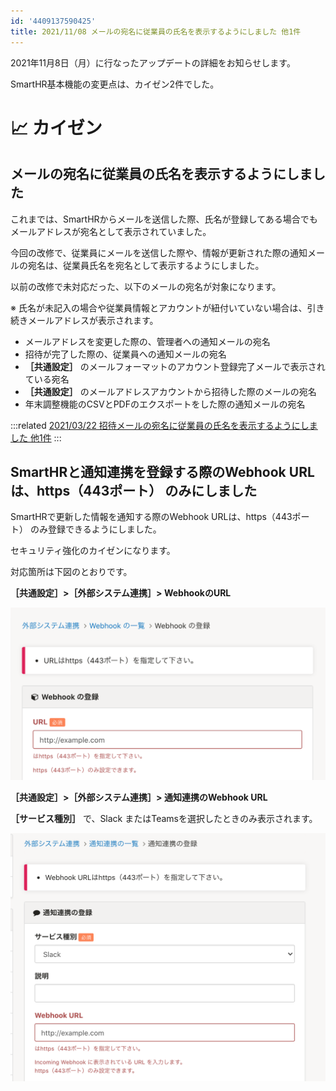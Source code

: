 ```yaml
---
id: '4409137590425'
title: 2021/11/08 メールの宛名に従業員の氏名を表示するようにしました 他1件
---
```

2021年11月8日（月）に行なったアップデートの詳細をお知らせします。

SmartHR基本機能の変更点は、カイゼン2件でした。

# 📈 カイゼン

## メールの宛名に従業員の氏名を表示するようにしました

これまでは、SmartHRからメールを送信した際、氏名が登録してある場合でもメールアドレスが宛名として表示されていました。

今回の改修で、従業員にメールを送信した際や、情報が更新された際の通知メールの宛名は、従業員氏名を宛名として表示するようにしました。

以前の改修で未対応だった、以下のメールの宛名が対象になります。

※ 氏名が未記入の場合や従業員情報とアカウントが紐付いていない場合は、引き続きメールアドレスが表示されます。

- メールアドレスを変更した際の、管理者への通知メールの宛名
- 招待が完了した際の、従業員への通知メールの宛名
-  **［共通設定］** のメールフォーマットのアカウント登録完了メールで表示されている宛名
-  **［共通設定］** のメールアドレスアカウントから招待した際のメールの宛名
- 年末調整機能のCSVとPDFのエクスポートをした際の通知メールの宛名

:::related
[2021/03/22 招待メールの宛名に従業員の氏名を表示するようにしました 他1件](https://knowledge.smarthr.jp/hc/ja/articles/900005308426)
:::

## SmartHRと通知連携を登録する際のWebhook URLは、https（443ポート） のみにしました

SmartHRで更新した情報を通知する際のWebhook URLは、https（443ポート） のみ登録できるようにしました。

セキュリティ強化のカイゼンになります。

対応箇所は下図のとおりです。

 **［共通設定］>［外部システム連携］> WebhookのURL** 

![](./upload_472a76a8199ea924f215e9b81b274290.png)

 **［共通設定］>［外部システム連携］> 通知連携のWebhook URL** 

 **［サービス種別］** で、Slack またはTeamsを選択したときのみ表示されます。

![](./upload_a42b98408901b06e95dd9baa38a4a273.png)
